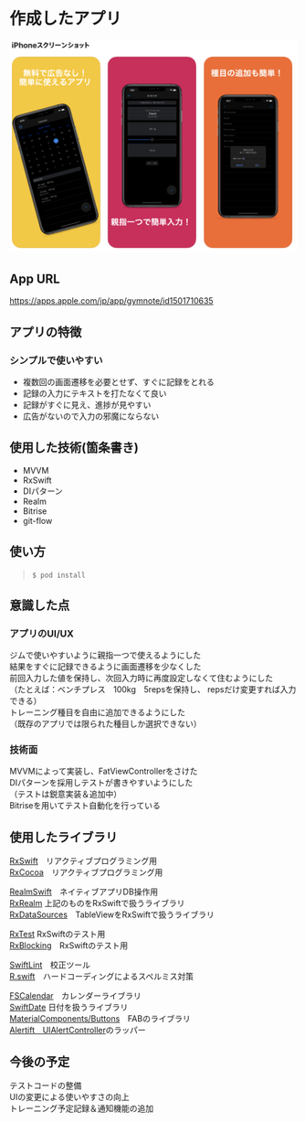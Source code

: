 # 作成したアプリ
![appImage](./ReadmeImages/appImage.png)

## App URL
https://apps.apple.com/jp/app/gymnote/id1501710635

## アプリの特徴
### シンプルで使いやすい

 - 複数回の画面遷移を必要とせず、すぐに記録をとれる
 - 記録の入力にテキストを打たなくて良い
 - 記録がすぐに見え、進捗が見やすい
 - 広告がないので入力の邪魔にならない

## 使用した技術(箇条書き)

- MVVM
- RxSwift
- DIパターン
- Realm
- Bitrise
- git-flow

## 使い方
 
> `$ pod install`

## 意識した点
### アプリのUI/UX
ジムで使いやすいように親指一つで使えるようにした  
結果をすぐに記録できるように画面遷移を少なくした  
前回入力した値を保持し、次回入力時に再度設定しなくて住むようにした  
（たとえば：ベンチプレス　100kg　5repsを保持し、	repsだけ変更すれば入力できる）  
トレーニング種目を自由に追加できるようにした  
（既存のアプリでは限られた種目しか選択できない）  
### 技術面
  MVVMによって実装し、FatViewControllerをさけた  
  DIパターンを採用しテストが書きやすいようにした  
    （テストは鋭意実装＆追加中）  
  Bitriseを用いてテスト自動化を行っている  
  
## 使用したライブラリ

[RxSwift](https://github.com/ReactiveX/RxSwift)　リアクティブプログラミング用  
 [RxCocoa](https://github.com/ReactiveX/RxSwift/tree/master/RxCocoa)　リアクティブプログラミング用  
 
[RealmSwift](https://realm.io/docs/swift/latest)　ネイティブアプリDB操作用  
[RxRealm](https://github.com/RxSwiftCommunity/RxRealm) 上記のものをRxSwiftで扱うライブラリ  
[RxDataSources](https://github.com/RxSwiftCommunity/RxDataSources)　TableViewをRxSwiftで扱うライブラリ  

[RxTest](https://github.com/ReactiveX/RxSwift/tree/master/RxTest)  RxSwiftのテスト用  
[RxBlocking](https://github.com/ReactiveX/RxSwift/tree/master/RxBlocking)　RxSwiftのテスト用  

[SwiftLint](https://github.com/realm/SwiftLint)　校正ツール  
[R.swift](https://github.com/mac-cain13/R.swift)　ハードコーディングによるスペルミス対策  

[FSCalendar](https://github.com/WenchaoD/FSCalendar)　カレンダーライブラリ  
[SwiftDate](https://github.com/malcommac/SwiftDate) 日付を扱うライブラリ  
[MaterialComponents/Buttons](https://material.io/develop/ios/components/buttons/)　FABのライブラリ  
[Alertift　UIAlertController](https://github.com/sgr-ksmt/Alertift)のラッパー  



## 今後の予定
テストコードの整備  
UIの変更による使いやすさの向上  
トレーニング予定記録＆通知機能の追加  
